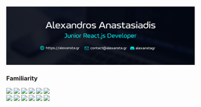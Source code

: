 ![](https://raw.githubusercontent.com/alexanstagr/alexanstagr/refs/heads/main/images/cover.png)

### Familiarity

![](https://neostack.alexansta.gr/generate?icon=typescript&bg=119BA8) ![](https://neostack.alexansta.gr/generate?icon=sass&bg=119BA8) ![](https://neostack.alexansta.gr/generate?icon=tailwindcss&bg=119BA8) ![](https://neostack.alexansta.gr/generate?icon=react&bg=119BA8) ![](https://neostack.alexansta.gr/generate?icon=redux&bg=119BA8) ![](https://neostack.alexansta.gr/generate?icon=electron&bg=119BA8)</br>![](https://neostack.alexansta.gr/generate?icon=astro&bg=119BA8) ![](https://neostack.alexansta.gr/generate?icon=vercel&bg=119BA8) ![](https://neostack.alexansta.gr/generate?icon=php&bg=119BA8) ![](https://neostack.alexansta.gr/generate?icon=wordpress&bg=119BA8) ![](https://neostack.alexansta.gr/generate?icon=docker&bg=119BA8) ![](https://neostack.alexansta.gr/generate?icon=python&bg=119BA8)
